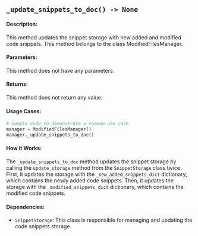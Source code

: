 ## `_update_snippets_to_doc() -> None`

#### Description:
This method updates the snippet storage with new added and modified code snippets. This method belongs to the class ModifiedFilesManager.

#### Parameters:
This method does not have any parameters.

#### Returns:
This method does not return any value.

#### Usage Cases:

```python
# Sample code to demonstrate a common use case
manager = ModifiedFilesManager()
manager._update_snippets_to_doc()
```

#### How it Works:
The `_update_snippets_to_doc` method updates the snippet storage by calling the `update_storage` method from the `SnippetStorage` class twice. First, it updates the storage with the `_new_added_snippets_dict` dictionary, which contains the newly added code snippets. Then, it updates the storage with the `_modified_snippets_dict` dictionary, which contains the modified code snippets.

#### Dependencies:
- `SnippetStorage`: This class is responsible for managing and updating the code snippets storage.